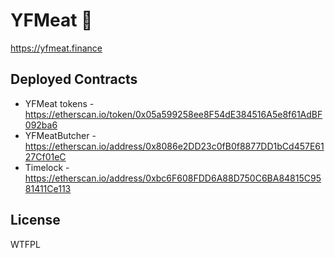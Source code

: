# YFMeat 🥩

https://yfmeat.finance

## Deployed Contracts

- YFMeat tokens - https://etherscan.io/token/0x05a599258ee8F54dE384516A5e8f61AdBF092ba6
- YFMeatButcher - https://etherscan.io/address/0x8086e2DD23c0fB0f8877DD1bCd457E6127Cf01eC
- Timelock - https://etherscan.io/address/0xbc6F608FDD6A88D750C6BA84815C9581411Ce113

## License

WTFPL
